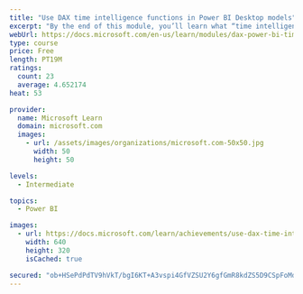 ```yaml
---
title: "Use DAX time intelligence functions in Power BI Desktop models"
excerpt: "By the end of this module, you’ll learn what “time intelligence” means, and how to add time intelligence DAX calculations to your model. These will include year-to-date (YTD), year-over-year (YoY) growth, and others."
webUrl: https://docs.microsoft.com/en-us/learn/modules/dax-power-bi-time-intelligence/
type: course
price: Free
length: PT19M
ratings:
  count: 23
  average: 4.652174
heat: 53

provider:
  name: Microsoft Learn
  domain: microsoft.com
  images:
    - url: /assets/images/organizations/microsoft.com-50x50.jpg
      width: 50
      height: 50

levels:
  - Intermediate

topics:
  - Power BI

images:
  - url: https://docs.microsoft.com/learn/achievements/use-dax-time-intelligence-functions-power-bi-desktop-social.png
    width: 640
    height: 320
    isCached: true

secured: "ob+HSePdPdTV9hVkT/bgI6KT+A3vspi4GfVZSU2Y6gfGmR8kdZS5D9CSpFoMdXoi3+GxHtxsiqZ713wYOrgHBb2b+8oU/1ya0cygycseBItyz0srMyvpCeyfczCzju0QQYVtikPhwIZO6NvH8Z8Hw0UKqjHFYtiqg4StRKkd2tsLc+U91HZXn7zYVpvJJK2+U2mikhih57ReVHXQ/AvFnCTsV4Q4bn2/IiP3YmwOnc6/xdDf/IkVmvDfPMih3f7+R8R+EoSDJ7ywAUSJc35mobxyTDM0tE0hnmR/VG7hx/DhUgzjnlP6C4/Qu8pqbkx9eLdgkRRORdKFBV5Z4GiLpsitZRXmsCc2q7z/pzS4KzT+nwczNYSbvsGH97NW2HkBAF835WsVLVy7AXxkazidtQ==;/XB7ekUwGl627OjvFwPBng=="
---
```



